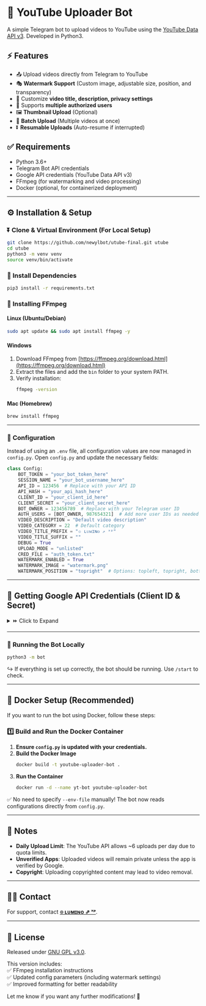 # 🚀 **YouTube Uploader Bot**  

A simple Telegram bot to upload videos to YouTube using the [YouTube Data API v3](https://developers.google.com/youtube/v3/). Developed in Python3.  

## ⚡ **Features**  

- 📤 Upload videos directly from Telegram to YouTube  
- 🎭 **Watermark Support** (Custom image, adjustable size, position, and transparency)  
- 📝 Customize **video title, description, privacy settings**  
- 🔗 Supports **multiple authorized users**  
- 🖼️ **Thumbnail Upload** (Optional)  
- 📂 **Batch Upload** (Multiple videos at once)  
- ⏬ **Resumable Uploads** (Auto-resume if interrupted)  

## ✅ **Requirements**  

- Python 3.6+  
- Telegram Bot API credentials  
- Google API credentials (YouTube Data API v3)  
- FFmpeg (for watermarking and video processing)  
- Docker (optional, for containerized deployment)  

---

## ⚙️ **Installation & Setup**  

### ⏬ **Clone & Virtual Environment (For Local Setup)**  

```bash
git clone https://github.com/newylbot/utube-final.git utube  
cd utube  
python3 -m venv venv  
source venv/bin/activate  
```  

### 📌 **Install Dependencies**  

```bash
pip3 install -r requirements.txt  
```  

### 🔹 **Installing FFmpeg**  

#### **Linux (Ubuntu/Debian)**  
```bash
sudo apt update && sudo apt install ffmpeg -y
```  

#### **Windows**  
1. Download FFmpeg from [https://ffmpeg.org/download.html](https://ffmpeg.org/download.html)  
2. Extract the files and add the `bin` folder to your system PATH.  
3. Verify installation:  
   ```bash
   ffmpeg -version
   ```  

#### **Mac (Homebrew)**  
```bash
brew install ffmpeg
```  

---

### 📌 **Configuration**  

Instead of using an `.env` file, all configuration values are now managed in `config.py`. Open `config.py` and update the necessary fields:  

```python
class Config:
    BOT_TOKEN = "your_bot_token_here"
    SESSION_NAME = "your_bot_username_here"
    API_ID = 123456  # Replace with your API ID
    API_HASH = "your_api_hash_here"
    CLIENT_ID = "your_client_id_here"
    CLIENT_SECRET = "your_client_secret_here"
    BOT_OWNER = 123456789  # Replace with your Telegram user ID
    AUTH_USERS = [BOT_OWNER, 987654321]  # Add more user IDs as needed
    VIDEO_DESCRIPTION = "Default video description"
    VIDEO_CATEGORY = 22  # Default category
    VIDEO_TITLE_PREFIX = "๏ ʟᴜᴍɪɴᴏ ⇗ ˣᵖ"
    VIDEO_TITLE_SUFFIX = ""
    DEBUG = True
    UPLOAD_MODE = "unlisted"
    CRED_FILE = "auth_token.txt"
    WATERMARK_ENABLED = True
    WATERMARK_IMAGE = "watermark.png"
    WATERMARK_POSITION = "topright"  # Options: topleft, topright, bottomleft, bottomright
```  

---

## 🔗 **Getting Google API Credentials (Client ID & Secret)**  

<details>
<summary>⏩ Click to Expand</summary>

To use the YouTube Data API, you need Google API credentials:  

1. **Go to the Google Cloud Console**: [GCP Cloud Console](https://console.developers.google.com)  
2. **Create a new project** (or select an existing one).  
3. **Enable the YouTube Data API v3**:  
   - Go to `APIs & Services` > `Library` > Search for `YouTube Data API v3`  
   - Click `Enable`  
4. **Create OAuth 2.0 Credentials**:  
   - Go to `APIs & Services` > `Credentials`  
   - Click `Create Credentials` > `OAuth Client ID`  
   - Choose `Application Type: Web Application`  
   - Set `Authorized Redirect URIs` to `http://localhost`  
   - Click `Create`  
5. **Copy your `Client ID` and `Client Secret`** and add them to `config.py`.  

</details>  

---

### 🤖 **Running the Bot Locally**  

```bash
python3 -m bot
```  

↪️ If everything is set up correctly, the bot should be running. Use `/start` to check.  

---

## 💪 **Docker Setup (Recommended)**  

If you want to run the bot using Docker, follow these steps:  

### **1️⃣ Build and Run the Docker Container**  

1. **Ensure `config.py` is updated with your credentials.**  
2. **Build the Docker Image**  
   ```bash
   docker build -t youtube-uploader-bot .
   ```  
3. **Run the Container**  
   ```bash
   docker run -d --name yt-bot youtube-uploader-bot
   ```  

✅ No need to specify `--env-file` manually! The bot now reads configurations directly from `config.py`.  

---

## 🔔 **Notes**  

- **Daily Upload Limit**: The YouTube API allows ~6 uploads per day due to quota limits.  
- **Unverified Apps**: Uploaded videos will remain private unless the app is verified by Google.  
- **Copyright**: Uploading copyrighted content may lead to video removal.  

---

## 🤙🏻 **Contact**  

For support, contact **[๏ ʟᴜᴍɪɴᴏ ⇗ ˣᵖ](https://telegram.dog/itz_lumino)**.  

---

## 🧪 **License**  

Released under [GNU GPL v3.0](LICENSE).

This version includes:  
✅ FFmpeg installation instructions  
✅ Updated config parameters (including watermark settings)  
✅ Improved formatting for better readability  

Let me know if you want any further modifications! 🚀
